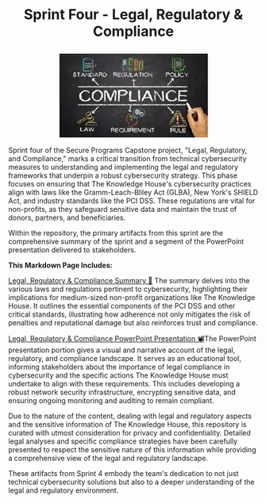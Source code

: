 # <p align="center"> Sprint Four - Legal, Regulatory & Compliance <p align="center">
<p align="center">
  <img src="https://github.com/janepierresgithub/TKHSecureProgramCapstoneProject/blob/main/compliancepic.jpeg" alt="Regulations">
</p>

Sprint four of the Secure Programs Capstone project, "Legal, Regulatory, and Compliance," marks a critical transition from technical cybersecurity measures to understanding and implementing the legal and regulatory frameworks that underpin a robust cybersecurity strategy. This phase focuses on ensuring that The Knowledge House's cybersecurity practices align with laws like the Gramm-Leach-Bliley Act (GLBA), New York's SHIELD Act, and industry standards like the PCI DSS. These regulations are vital for non-profits, as they safeguard sensitive data and maintain the trust of donors, partners, and beneficiaries.

Within the repository, the primary artifacts from this sprint are the comprehensive summary of the sprint and a segment of the PowerPoint presentation delivered to stakeholders. 

**This Markdown Page Includes:**

[Legal, Regulatory & Compliance Summary 📃](https://github.com/janepierresgithub/TKHSecureProgramCapstoneProject/blob/main/sprintfoursummary.pdf) The summary delves into the various laws and regulations pertinent to cybersecurity, highlighting their implications for medium-sized non-profit organizations like The Knowledge House. It outlines the essential components of the PCI DSS and other critical standards, illustrating how adherence not only mitigates the risk of penalties and reputational damage but also reinforces trust and compliance.

[Legal, Regulatory & Compliance PowerPoint Presentation 📽](https://github.com/janepierresgithub/TKHSecureProgramCapstoneProject/blob/main/sprintfourpresentation.pdf)The PowerPoint presentation portion gives a visual and narrative account of the legal, regulatory, and compliance landscape. It serves as an educational tool, informing stakeholders about the importance of legal compliance in cybersecurity and the specific actions The Knowledge House must undertake to align with these requirements. This includes developing a robust network security infrastructure, encrypting sensitive data, and ensuring ongoing monitoring and auditing to remain compliant.

Due to the nature of the content, dealing with legal and regulatory aspects and the sensitive information of The Knowledge House, this repository is curated with utmost consideration for privacy and confidentiality. Detailed legal analyses and specific compliance strategies have been carefully presented to respect the sensitive nature of this information while providing a comprehensive view of the legal and regulatory landscape.

These artifacts from Sprint 4 embody the team's dedication to not just technical cybersecurity solutions but also to a deeper understanding of the legal and regulatory environment. 

